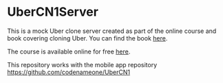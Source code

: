 # UberCN1Server

This is a mock Uber clone server created as part of the online course and book covering cloning Uber. You can find the book [here](https://www.amazon.com/Create-Uber-Clone-Days-mobile-ebook/dp/B07FRXZRRV/).

The course is available online for free [here](https://debugagent.com/series/cn1).

This repository works with the mobile app repository https://github.com/codenameone/UberCN1
